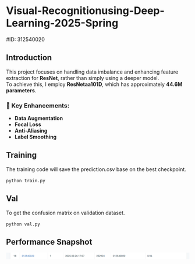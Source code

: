 # Visual-Recognitionusing-Deep-Learning-2025-Spring
#ID: 312540020

## Introduction
This project focuses on handling data imbalance and enhancing feature extraction for **ResNet**, rather than simply using a deeper model.  
To achieve this, I employ **ResNetaa101D**, which has approximately **44.6M parameters**.  

### 🔹 Key Enhancements:  
- **Data Augmentation**  
- **Focal Loss**  
- **Anti-Aliasing**  
- **Label Smoothing**  

## Training 
The training code will save the prediction.csv base on the best checkpoint.
```
python train.py
```
## Val
To get the confusion matrix on validation dataset.
```
python val.py
```
## Performance Snapshot
![Performance Snapshot](./Snapshot.png)  
